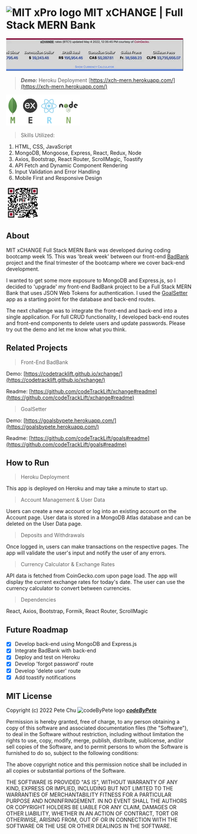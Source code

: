 # <img src='./frontend/public/favicon.ico' alt='MIT xPro logo' width='30'> **MIT xCHANGE** | Full Stack MERN Bank

<img src='./frontend/src/images/giphyStockTicker.gif' alt='MIT xCHANGE custom JavaScript stock ticker animated gif'>

 >***Demo:*** Heroku Deployment [https://xch-mern.herokuapp.com/](https://xch-mern.herokuapp.com/)

<img src='./frontend/src/images/mernStackTrans.png' alt='MongoDB, Express.js, React.js, Node.js MERN Stack' width='200'>
 

 > Skills Utilized:
 <ol>
    <li>HTML, CSS, JavaScript</li>
    <li>MongoDB, Mongoose, Express, React, Redux, Node</li>
    <li>Axios, Bootstrap, React Router, ScrollMagic, Toastify</li>
    <li>API Fetch and Dynamic Component Rendering</li>
    <li>Input Validation and Error Handling</li>
    <li>Mobile First and Responsive Design</li>
 </ol>

 <img src='./frontend/src/images/qr-xchmern.png' alt='MIT xCHANGE MERN Bank QR code' width='90'> 

## About

MIT xCHANGE Full Stack MERN Bank was developed during coding bootcamp week 15. This was 'break week' between our front-end [BadBank](https://codetracklift.github.io/xchange/) project and the final trimester of the bootcamp where we cover back-end development.

I wanted to get some more exposure to MongoDB and Express.js, so I decided to 'upgrade' my front-end BadBank project to be a Full Stack MERN Bank that uses JSON Web Tokens for authentication.  I used the [GoalSetter](https://goalsbypete.herokuapp.com/) app as a starting point for the database and  back-end routes.

The next challenge was to integrate the front-end and back-end into a single application.  For full CRUD functionality, I  developed back-end routes and front-end components to delete users and update passwords.  Please try out the demo and let me know what you think.

## Related Projects

> Front-End BadBank

Demo: [https://codetracklift.github.io/xchange/](https://codetracklift.github.io/xchange/)

Readme: [https://github.com/codeTrackLift/xchange#readme](https://github.com/codeTrackLift/xchange#readme)

> GoalSetter

Demo: [https://goalsbypete.herokuapp.com/](https://goalsbypete.herokuapp.com/)

Readme: [https://github.com/codeTrackLift/goals#readme](https://github.com/codeTrackLift/goals#readme)

## How to Run

> Heroku Deployment

This app is deployed on Heroku and may take a minute to start up.

> Account Management & User Data

Users can create a new account or log into an existing account on the Account page. User data is stored in a MongoDB Atlas database and can be deleted on the User Data page.

> Deposits and Withdrawals

Once logged in, users can make transactions on the respective pages. The app will validate the user's input and notify the user of any errors.

> Currency Calculator & Exchange Rates

API data is fetched from CoinGecko.com upon page load. The app will display the current exchange rates for today's date. The user can use the currency calculator to convert between currencies.

> Dependencies

React, Axios, Bootstrap, Formik, React Router, ScrollMagic

## Future Roadmap

- [x] Develop back-end using MongoDB and Express.js
- [x] Integrate BadBank with back-end
- [x] Deploy and test on Heroku
- [x] Develop 'forgot password' route
- [x] Develop 'delete user' route
- [x] Add toastify notifications

## MIT License

Copyright (c) 2022 Pete Chu <img src='https://codetracklift.github.io/codeTrackLift/logos/giphyPharma2Code.gif' alt='codeByPete logo' width='25'> ***[codeByPete](https://www.codebypete.com/)***

Permission is hereby granted, free of charge, to any person obtaining a copy of this software and associated documentation files (the "Software"), to deal in the Software without restriction, including without limitation the rights to use, copy, modify, merge, publish, distribute, sublicense, and/or sell copies of the Software, and to permit persons to whom the Software is furnished to do so, subject to the following conditions:

The above copyright notice and this permission notice shall be included in all copies or substantial portions of the Software.

THE SOFTWARE IS PROVIDED "AS IS", WITHOUT WARRANTY OF ANY KIND, EXPRESS OR IMPLIED, INCLUDING BUT NOT LIMITED TO THE WARRANTIES OF MERCHANTABILITY FITNESS FOR A PARTICULAR PURPOSE AND NONINFRINGEMENT. IN NO EVENT SHALL THE AUTHORS OR COPYRIGHT HOLDERS BE LIABLE FOR ANY CLAIM, DAMAGES OR OTHER LIABILITY, WHETHER IN AN ACTION OF CONTRACT, TORT OR OTHERWISE, ARISING FROM, OUT OF OR IN CONNECTION WITH THE SOFTWARE OR THE USE OR OTHER DEALINGS IN THE SOFTWARE.